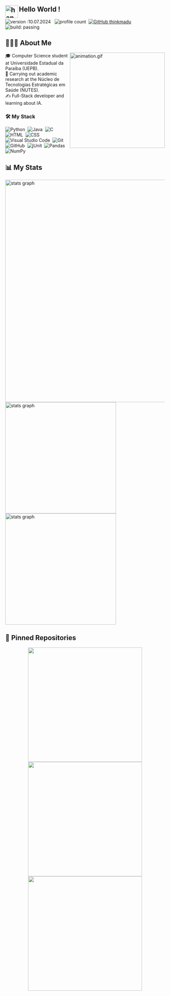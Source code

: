 <div align="left"> 
  
  ## <img alt="handwavegif" src="https://user-images.githubusercontent.com/39513876/112366216-8cfe7400-8cfe-11eb-8116-7d3dbae20e97.gif" width='40' align="left"/> Hello World !
  
  ![version :10.07.2024](https://img.shields.io/badge/version-10.07.2024-informational) &nbsp;
  ![profile count](https://komarev.com/ghpvc/?username=thinkmadu&color=red)&nbsp;
  [![GitHub thinkmadu](https://img.shields.io/github/followers/thinkmadu?label=follow&style=social)](https://github.com/AbhishekSinghDhadwal)&nbsp;
  ![build: passing](https://img.shields.io/badge/build-passing-success)
</div>

## 👨🏻‍💻&nbsp;About Me
<img alt="animation.gif" src="https://github.com/thinkmadu/readmeTEST/blob/main/animation.png" align="right" width="300"/>

🎓&nbsp;Computer Science student at Universidade Estadual da Paraíba (UEPB).\
🔭&nbsp;Carrying out academic research at the Núcleo de Tecnologias Estratégicas em Saúde (NUTES).\
✍️&nbsp;Full-Stack developer and learning about IA.

### 🛠&nbsp;My Stack
![Python](https://img.shields.io/badge/-Python-05122A?style=flat&logo=python)&nbsp;
![Java](https://img.shields.io/badge/-Java-05122A?style=flat&logo=Java&logoColor=FFA518)&nbsp;
![C](https://img.shields.io/badge/-C-05122A?style=flat&logo=C&logoColor=A8B9CC)&nbsp;
![HTML](https://img.shields.io/badge/-HTML-05122A?style=flat&logo=HTML5)&nbsp;
![CSS](https://img.shields.io/badge/-CSS-05122A?style=flat&logo=CSS3&logoColor=1572B6)&nbsp;
![Visual Studio Code](https://img.shields.io/badge/-Visual%20Studio%20Code-05122A?style=flat&logo=visual-studio-code&logoColor=007ACC)&nbsp;
![Git](https://img.shields.io/badge/-Git-05122A?style=flat&logo=git)&nbsp;
![GitHub](https://img.shields.io/badge/-GitHub-05122A?style=flat&logo=github)&nbsp;
![jUnit](https://img.shields.io/badge/jUnit%20-%23150458.svg?&style=flat&logo=Java&logoColor=white)&nbsp;
![Pandas](https://img.shields.io/badge/pandas%20-%23150458.svg?&style=flat&logo=pandas&logoColor=white)&nbsp;
![NumPy](https://img.shields.io/badge/numpy%20-%23013243.svg?&style=flat&logo=numpy&logoColor=white)&nbsp;

## 📊&nbsp;My Stats
<div align="left">
  <img src="http://github-profile-summary-cards.vercel.app/api/cards/profile-details?username=thinkmadu&theme=gotham" width=700  alt="stats graph"/>
</div>
<div align="left">
  <img src="http://github-profile-summary-cards.vercel.app/api/cards/repos-per-language?username=thinkmadu&theme=gotham" width=350  alt="stats graph"/>
  <img src="http://github-profile-summary-cards.vercel.app/api/cards/productive-time?username=thinkmadu&theme=gotham&utcOffset=8" width=350  alt="stats graph"/>
</div>

## 📕&nbsp;Pinned Repositories
<p align="center">
	<a href="https://github.com/thinkmadu/2048-game">
		<img align="center" src="https://github-readme-stats.vercel.app/api/pin/?username=thinkmadu&repo=2048-game&hide_border=true&theme=dark&show_icons=true" width="360"/>
	</a>
	<a href="https://github.com/thinkmadu/calculadora">
		<img align="center" src="https://github-readme-stats.vercel.app/api/pin/?username=thinkmadu&repo=calculadora&hide_border=true&theme=dark&show_icons=true" width="360"/>
	</a>
	<a href="https://github.com/thinkmadu/portifolio_pessoal">
		<img align="center" src="https://github-readme-stats.vercel.app/api/pin/?username=thinkmadu&repo=portifolio_pessoal&hide_border=true&theme=dark&show_icons=true" width="360"/>
	</a>
</p>
